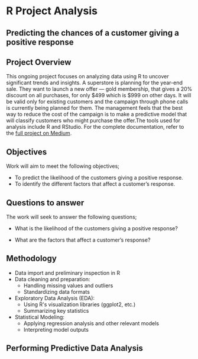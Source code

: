 # R Project Analysis

## Predicting the chances of a customer giving a positive response

## Project Overview
This ongoing project focuses on analyzing data using R to uncover significant trends and insights. 
A superstore is planning for the year-end sale. They want to launch a new offer — gold membership, that gives a 20% discount on all purchases, for only $499 which is $999 on other days. It will be valid only for existing customers and the campaign through phone calls is currently being planned for them. The management feels that the best way to reduce the cost of the campaign is to make a predictive model that will classify customers who might purchase the offer.The tools used for analysis include R and RStudio. For the complete documentation, refer to the [full project on Medium](https://medium.com/@chelagattabitha6/r-project-ongoing-project-b2c0e8c7da48).

## Objectives
Work will aim to meet the following objectives; 
- To predict the likelihood of the customers giving a positive response. 
- To identify the different factors that affect a customer’s response.

## Questions to answer
The work will seek to answer the following questions;

- What is the likelihood of the customers giving a positive response?

- What are the factors that affect a customer’s response?

## Methodology
- Data import and preliminary inspection in R
- Data cleaning and preparation:
  - Handling missing values and outliers
  - Standardizing data formats
- Exploratory Data Analysis (EDA):
  - Using R's visualization libraries (ggplot2, etc.)
  - Summarizing key statistics
- Statistical Modeling:
  - Applying regression analysis and other relevant models
  - Interpreting model outputs

**Performing Predictive Data Analysis**
---






